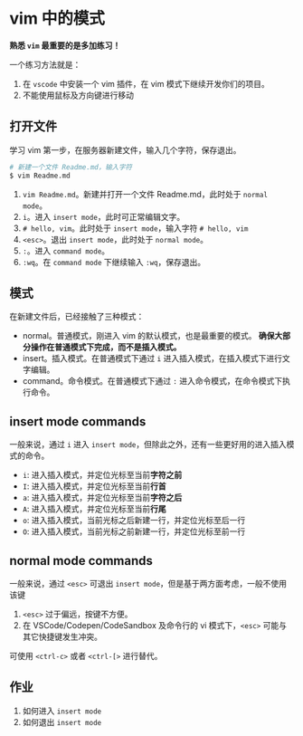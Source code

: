 # vim 中的模式

**熟悉 `vim` 最重要的是多加练习！**

一个练习方法就是：

1. 在 `vscode` 中安装一个 vim 插件，在 vim 模式下继续开发你们的项目。
2. 不能使用鼠标及方向键进行移动

## 打开文件

学习 vim 第一步，在服务器新建文件，输入几个字符，保存退出。

``` bash
# 新建一个文件 Readme.md，输入字符
$ vim Readme.md
```

1. `vim Readme.md`。新建并打开一个文件 Readme.md，此时处于 `normal mode`。
2. `i`。进入 `insert mode`，此时可正常编辑文字。
3. `# hello, vim`。此时处于 `insert mode`，输入字符 `# hello, vim`
4. `<esc>`。退出 `insert mode`，此时处于 `normal mode`。
5. `:`。进入 `command mode`。
6. `:wq`。在 `command mode` 下继续输入 `:wq`，保存退出。

## 模式

在新建文件后，已经接触了三种模式：

+ normal。普通模式，刚进入 vim 的默认模式，也是最重要的模式。 **确保大部分操作在普通模式下完成，而不是插入模式。**
+ insert。插入模式。在普通模式下通过 `i` 进入插入模式，在插入模式下进行文字编辑。
+ command。命令模式。在普通模式下通过 `:` 进入命令模式，在命令模式下执行命令。

## insert mode commands

一般来说，通过 `i` 进入 `insert mode`，但除此之外，还有一些更好用的进入插入模式的命令。

+ `i`: 进入插入模式，并定位光标至当前**字符之前**
+ `I`: 进入插入模式，并定位光标至当前**行首**
+ `a`: 进入插入模式，并定位光标至当前**字符之后**
+ `A`: 进入插入模式，并定位光标至当前**行尾**
+ `o`: 进入插入模式，当前光标之后新建一行，并定位光标至后一行
+ `O`: 进入插入模式，当前光标之前新建一行，并定位光标至前一行

## normal mode commands

一般来说，通过 `<esc>` 可退出 `insert mode`，但是基于两方面考虑，一般不使用该键

1. `<esc>` 过于偏远，按键不方便。
2. 在 VSCode/Codepen/CodeSandbox 及命令行的 vi 模式下，`<esc>` 可能与其它快捷键发生冲突。

可使用 `<ctrl-c>` 或者 `<ctrl-[>` 进行替代。

## 作业

1. 如何进入 `insert mode`
2. 如何退出 `insert mode`

